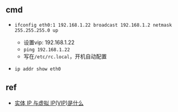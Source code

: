 

## cmd

 + `ifconfig eth0:1 192.168.1.22 broadcast 192.168.1.2 netmask 255.255.255.0 up`
    + 设置vip: 192.168.1.22
    + `ping 192.168.1.22`
    + 写在`/etc/rc.local`，开机自动配置

+ `ip addr show eth0`


## ref
+ [实体 IP 与虚拟 IP(VIP)是什么](https://zhuanlan.zhihu.com/p/371401849)